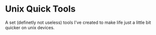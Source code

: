 
# Unix Quick Tools

A set (definetly not useless) tools I've created to make life just a little bit quicker on unix devices.
